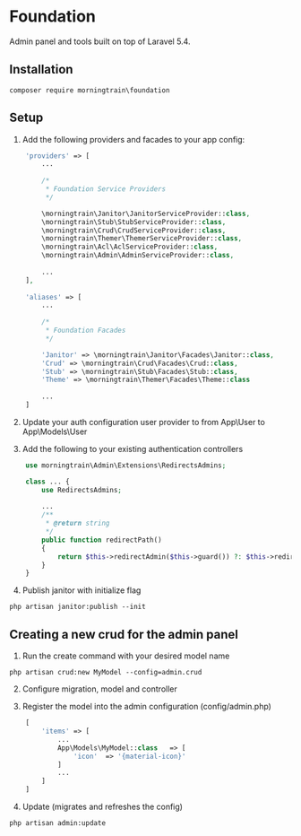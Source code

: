 # Foundation

Admin panel and tools built on top of Laravel 5.4.

## Installation

```shell
composer require morningtrain\foundation
```

## Setup

1. Add the following providers and facades to your app config:

```php
    'providers' => [
        ... 
        
        /*
         * Foundation Service Providers
         */

        \morningtrain\Janitor\JanitorServiceProvider::class,
        \morningtrain\Stub\StubServiceProvider::class,
        \morningtrain\Crud\CrudServiceProvider::class,
        \morningtrain\Themer\ThemerServiceProvider::class,
        \morningtrain\Acl\AclServiceProvider::class,
        \morningtrain\Admin\AdminServiceProvider::class,
        
        ...
    ],
    
    'aliases' => [
        ...
        
        /*
         * Foundation Facades
         */

        'Janitor' => \morningtrain\Janitor\Facades\Janitor::class,
        'Crud' => \morningtrain\Crud\Facades\Crud::class,
        'Stub' => \morningtrain\Stub\Facades\Stub::class,
        'Theme' => \morningtrain\Themer\Facades\Theme::class
        
        ...
    ]
```

2. Update your auth configuration user provider to from App\User to App\Models\User

3. Add the following to your existing authentication controllers
```php
    use morningtrain\Admin\Extensions\RedirectsAdmins;

    class ... {
        use RedirectsAdmins;
        
        ...
        /**
         * @return string
         */
        public function redirectPath()
        {
            return $this->redirectAdmin($this->guard()) ?: $this->redirectTo;
        }
    }
```

4. Publish janitor with initialize flag

```shell
php artisan janitor:publish --init
```

## Creating a new crud for the admin panel

1. Run the create command with your desired model name
```shell
php artisan crud:new MyModel --config=admin.crud
```

2. Configure migration, model and controller

3. Register the model into the admin configuration (config/admin.php)
```php
    [
        'items' => [
            ...
            App\Models\MyModel::class   => [
                'icon'  => '{material-icon}'
            ]
            ...
        ]
    ]
```

4. Update (migrates and refreshes the config)
```shell
php artisan admin:update
```